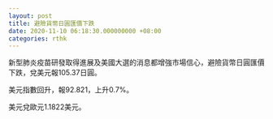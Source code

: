 ```yaml
---
layout: post
title: 避險貨幣日圓匯價下跌
date: 2020-11-10 06:18:30.000000000 +08:00
categories: rthk
---
```


新型肺炎疫苗研發取得進展及美國大選的消息都增強市場信心，避險貨幣日圓匯價下跌，兌美元報105.37日圓。

美元指數回升，報92.821，上升0.7%。

美元兌歐元1.1822美元。
